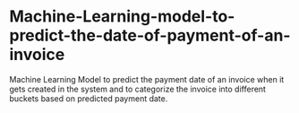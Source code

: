 # Machine-Learning-model-to-predict-the-date-of-payment-of-an-invoice
Machine Learning Model to predict the payment date of an invoice when it gets created in the system and to categorize the invoice into different buckets based on predicted payment date.
